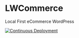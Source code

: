# LWCommerce

Local First eCommerce WordPress

[![Continuous Deployment](https://github.com/lokuswp/lwcommerce/actions/workflows/deployer.yml/badge.svg)](https://github.com/lokuswp/lwcommerce/actions/workflows/deployer.yml)
